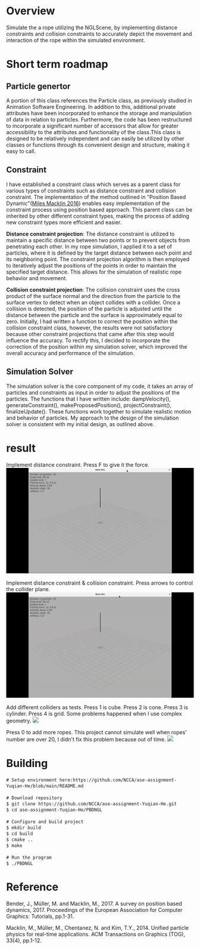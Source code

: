 # Overview
Simulate the a rope utilizing the NGLScene, by implementing distance constraints and collision constraints to accurately depict the movement and interaction of the rope within the simulated environment.
# Short term roadmap

## Particle genertor
A portion of this class references the Particle class, as previously studied in Animation Software Engineering. In addition to this, additional private attributes have been incorporated to enhance the storage and manipulation of data in relation to particles. Furthermore, the code has been restructured to incorporate a significant number of accessors that allow for greater accessibility to the attributes and functionality of the class.This class is designed to be relatively independent and can easily be utilized by other classes or functions through its convenient design and structure, making it easy to call.

## Constraint
I have established a constraint class which serves as a parent class for various types of constraints such as distance constraint and collision constraint. The implementation of the method outlined in "Position Based Dynamic"([Miles Macklin 2016](https://doi.org/10.1145/2994258.2994272)) enables easy implementation of the constraint process using position based approach. This parent class can be inherited by other different constraint types, making the process of adding new constraint types more efficient and easier.

**Distance constraint projection**: The distance constraint is utilized to maintain a specific distance between two points or to prevent objects from penetrating each other. In my rope simulation, I applied it to a set of particles, where it is defined by the target distance between each point and its neighboring point. The constraint projection algorithm is then employed to iteratively adjust the positions of the points in order to maintain the specified target distance. This allows for the simulation of realistic rope behavior and movement.

**Collision constraint projection**: The collision constraint uses the cross product of the surface normal and the direction from the particle to the surface vertex to detect when an object collides with a collider. Once a collision is detected, the position of the particle is adjusted until the distance between the particle and the surface is approximately equal to zero. Initially, I had written a function to correct the position within the collision constraint class, however, the results were not satisfactory because other constraint projections that came after this step would influence the accuracy. To rectify this, I decided to incorporate the correction of the position within my simulation solver, which improved the overall accuracy and performance of the simulation.

## Simulation Solver
The simulation solver is the core component of my code, it takes an array of particles and constraints as input in order to adjust the positions of the particles. The functions that I have written include: dampVelocity(), generateConstraint(), makeProposedPosition(), projectConstraint(), finalizeUpdate(). These functions work together to simulate realistic motion and behavior of particles. My approach to the design of the simulation solver is consistent with my initial design, as outlined above.

# result
Implement distance constraint. Press F to give it the force.
![](./../assets/distance%20constraint.gif)

Implement distance constraint & collision constraint. Press arrows to control the collider plane.
![](./../assets/collision%20constraint.gif)

Add different colliders as tests. Press 1 is cube. Press 2 is cone. Press 3 is cylinder. Press 4 is grid. Some problems happened when I use complex geometry.
![](./../assets/colliders.GIF)

Press 0 to add more ropes. This project cannot simulate well when ropes' number are over 20, I didn't fix this problem because out of time.
![](./../assets/ropes.GIF)

# Building

```
# Setup environment here:https://github.com/NCCA/ase-assignment-Yuqian-He/blob/main/README.md

# Download repository
$ git clone https://github.com/NCCA/ase-assignment-Yuqian-He.git
$ cd ase-assignment-Yuqian-He/PBDNGL

# Configure and build project
$ mkdir build
$ cd build
$ cmake .. 
$ make

# Run the program
$ ./PBDNGL
```

# Reference
Bender, J., Müller, M. and Macklin, M., 2017. A survey on position based dynamics, 2017. Proceedings of the European Association for Computer Graphics: Tutorials, pp.1-31.

Macklin, M., Müller, M., Chentanez, N. and Kim, T.Y., 2014. Unified particle physics for real-time applications. ACM Transactions on Graphics (TOG), 33(4), pp.1-12.
